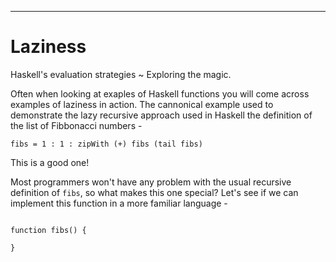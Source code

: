 
----

# Laziness

Haskell's evaluation strategies ~ Exploring the magic.

Often when looking at exaples of Haskell functions you will come across
examples of laziness in action.
The cannonical example used to demonstrate the lazy recursive approach used in Haskell
the definition of the list of Fibbonacci numbers -

~~~{ data-language=haskell data-filter=./resources/scripts/check.sh }
fibs = 1 : 1 : zipWith (+) fibs (tail fibs)
~~~

This is a good one!

Most programmers won't have any problem with the usual recursive definition
of `fibs`, so what makes this one special? Let's see if we can implement this
function in a more familiar language -

~~~{ data-language=javascript }

function fibs() {
	
}

~~~

